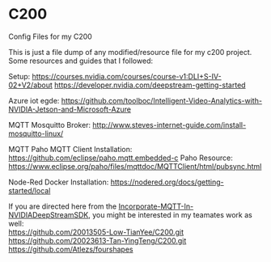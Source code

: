 # C200
Config Files for my C200  

This is just a file dump of any modified/resource file for my c200 project. Some resources and guides that I followed:

Setup: 
https://courses.nvidia.com/courses/course-v1:DLI+S-IV-02+V2/about 
https://developer.nvidia.com/deepstream-getting-started 

Azure iot egde:
https://github.com/toolboc/Intelligent-Video-Analytics-with-NVIDIA-Jetson-and-Microsoft-Azure

MQTT Mosquitto Broker:
http://www.steves-internet-guide.com/install-mosquitto-linux/

MQTT Paho MQTT Client Installation:
https://github.com/eclipse/paho.mqtt.embedded-c
Paho Resource:
https://www.eclipse.org/paho/files/mqttdoc/MQTTClient/html/pubsync.html

Node-Red Docker Installation: 
https://nodered.org/docs/getting-started/local


If you are directed here from the [Incorporate-MQTT-In-NVIDIADeepStreamSDK](https://github.com/Jim-Chiew/Incorporate-MQTT-In-NVIDIADeepStreamSDK), you might be interested in my teamates work as well:  
https://github.com/20013505-Low-TianYee/C200.git  
https://github.com/20023613-Tan-YingTeng/C200.git  
https://github.com/Atlezs/fourshapes
